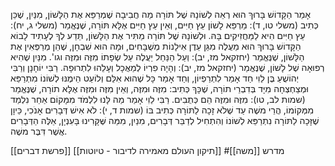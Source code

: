 אָמַר הַקָּדוֹשׁ בָּרוּךְ הוּא רְאֵה לְשׁוֹנָהּ שֶׁל תּוֹרָה מַה חֲבִיבָה שֶׁמְרַפֵּא אֶת הַלָּשׁוֹן, מִנַּיִן, שֶׁכֵּן כְּתִיב (משלי טו, ד): מַרְפֵּא לָשׁוֹן עֵץ חַיִּים, וְאֵין עֵץ חַיִּים אֶלָּא תּוֹרָה, שֶׁנֶּאֱמַר (משלי ג, יח): עֵץ חַיִּים הִיא לַמַּחֲזִיקִים בָּהּ. וּלְשׁוֹנָהּ שֶׁל תּוֹרָה מַתִּיר אֶת הַלָּשׁוֹן, תֵּדַע לְךָ לֶעָתִיד לָבוֹא הַקָּדוֹשׁ בָּרוּךְ הוּא מַעֲלֶה מִגַּן עֵדֶן אִילָנוֹת מְשֻׁבָּחִים, וּמָה הוּא שִׁבְחָן, שֶׁהֵן מְרַפְּאִין אֶת הַלָּשׁוֹן, שֶׁנֶּאֱמַר (יחזקאל מז, יב): וְעַל הַנַּחַל יַעֲלֶה עַל שְׂפָתוֹ מִזֶּה וּמִזֶּה וגו'. מִנַּיִן שֶׁהִיא רְפוּאָה שֶׁל לָשׁוֹן, שֶׁנֶּאֱמַר (יחזקאל מז, יב): וְהָיָה פִרְיוֹ לְמַאֲכָל וְעָלֵהוּ לִתְרוּפָה. רַבִּי יוֹחָנָן וְרַבִּי יְהוֹשֻׁעַ בֶּן לֵוִי חַד אָמַר לִתְרַפְיוֹן, וְחַד אָמַר כָּל שֶׁהוּא אִלֵּם וְלוֹעֵט הֵימֶנּוּ לְשׁוֹנוֹ מִתְרַפֵּא וּמְצַחְצְחָה מִיָּד בְּדִבְרֵי תוֹרָה, שֶׁכָּךְ כְּתִיב: מִזֶּה וּמִזֶּה, וְאֵין מִזֶּה וּמִזֶּה אֶלָּא תוֹרָה, שֶׁנֶּאֱמַר (שמות לב, טו): מִזֶּה וּמִזֶּה הֵם כְּתֻבִים. רַבִּי לֵוִי אָמַר מַה לָּנוּ לִלְמֹד מִמָּקוֹם אַחֵר נִלְמַד מִמְּקוֹמוֹ, הֲרֵי משֶׁה עַד שֶׁלֹא זָכָה לַתּוֹרָה כְּתִיב בּוֹ (שמות ד, י): לֹא אִישׁ דְּבָרִים אָנֹכִי, כֵּיוָן שֶׁזָּכָה לַתּוֹרָה נִתְרַפֵּא לְשׁוֹנוֹ וְהִתְחִיל לְדַבֵּר דְּבָרִים, מִנַיִן, מִמַּה שֶּׁקָּרִינוּ בָּעִנְיָן, אֵלֶּה הַדְּבָרִים אֲשֶׁר דִּבֶּר משֶׁה.

[[פרשת דברים]]
[[תיקון העולם מאמירה לדיבור - טיוטות]]
#מדרש 
[[משה]]